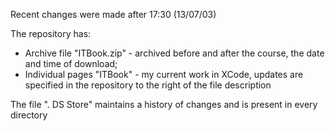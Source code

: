 Recent changes were made after 17:30 (13/07/03)

The repository has:
- Archive file "ITBook.zip" - archived before and after the course, the date and time of download;
- Individual pages "ITBook" - my current work in XCode, updates are specified in the repository to the right of the file description

The file ". DS Store" maintains a history of changes and is present in every directory
